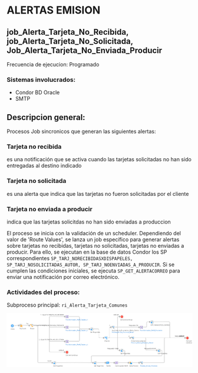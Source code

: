 # ALERTAS EMISION

## job_Alerta_Tarjeta_No_Recibida, job_Alerta_Tarjeta_No_Solicitada, Job_Alerta_Tarjeta_No_Enviada_Producir

Frecuencia de ejecucion: Programado

### Sistemas involucrados: 

- Condor BD Oracle
- SMTP

## Descripcion general:
Procesos Job sincronicos que generan las siguientes alertas:
### Tarjeta no recibida
 es una notificación que se activa cuando las tarjetas solicitadas no han sido entregadas al destino indicado
 ### Tarjeta no solicitada
es una alerta que indica que las tarjetas no fueron solicitadas por el cliente
 ### Tarjeta no enviada a producir
indica que las tarjetas solicitdas no han sido enviadas a produccion



El proceso se inicia con la validación de un scheduler. Dependiendo del valor de 'Route Values', se lanza un job específico para generar alertas sobre tarjetas no recibidas, tarjetas no solicitadas, tarjetas no enviadas a producir. Para ello, se ejecutan en la base de datos Condor los SP correspondientes `SP_TARJ_NORECIBIDASXDISPAPELES, SP_TARJ_NOSOLICITADAS_AUTOR, SP_TARJ_NOENVIADAS_A_PRODUCIR`. Si se cumplen las condiciones iniciales, se ejecuta `SP_GET_ALERTACORREO` para enviar una notificación por correo electrónico.




### Actividades del proceso: 
Subproceso principal: `ri_Alerta_Tarjeta_Comunes`

![alt text](assets/ri_Alerta_Tarjeta_Comunes.png)


